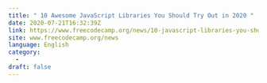 ```yaml
---
title: " 10 Awesome JavaScript Libraries You Should Try Out in 2020 "
date: 2020-07-21T16:32:39Z
link: https://www.freecodecamp.org/news/10-javascript-libraries-you-should-try/?utm_medium=RSS&utm_source=news.12bit.vn
site: www.freecodecamp.org/news
language: English
category:
  -   
draft: false
---
```

